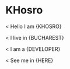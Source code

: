 # KHosro

< Hello I am {KHOSRO} 

< I live in {BUCHAREST}

< I am a {DEVELOPER}

< See me in {HERE}
